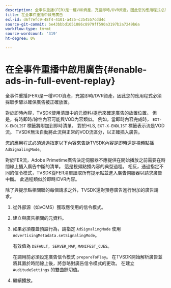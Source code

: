 ```yaml
---
description: 全事件重播(FER)是一種VOD資產，充當即時/DVR資產，因此您的應用程式必須採取步驟以確保廣告被正確放置。
title: 在全事件重播中啟用廣告
exl-id: d6f7efc9-48f4-4101-a425-c354557cdd4c
source-git-commit: be43bbbd1051886c8979ff590a3197b2a7249b6a
workflow-type: tm+mt
source-wordcount: '319'
ht-degree: 0%

---
```


# 在全事件重播中啟用廣告{#enable-ads-in-full-event-replay}

全事件重播(FER)是一種VOD資產，充當即時/DVR資產，因此您的應用程式必須採取步驟以確保廣告被正確放置。

對於即時內容，TVSDK使用清單中的元資料/提示來確定廣告的放置位置。 但是，有時即時/線性內容可能與VOD內容類似。 例如，當即時內容完成時， `EXT-X-ENDLIST` 標籤將附加到即時清單。 對於HLS, `EXT-X-ENDLIST` 標籤表示流是VOD流。 TVSDK無法自動將此流與正常的VOD流區分，以正確插入廣告。

您的應用程式必須通過指定以下內容來告訴TVSDK內容是即時還是視頻點播 `AdSignalingMode`。

對於FER流，Adobe Primetime廣告決定伺服器不應提供在開始播放之前需要在時間線上插入廣告中斷的清單。 這是視頻點播內容的典型過程。 相反，通過指定不同的信令模式，TVSDK從FER清單讀取所有提示點並進入廣告伺服器以請求廣告中斷。 此過程類似於即時/DVR內容。

除了與提示點相關聯的每個請求之外，TVSDK還對預卷廣告進行附加的廣告請求。

1. 從外部源（如vCMS）獲取應使用的信令模式。
1. 建立與廣告相關的元資料。
1. 如果必須覆蓋預設行為，請指定 `AdSignalingMode` 使用 `AdvertisingMetadata.setSignalingMode`。

   有效值為 `DEFAULT, SERVER_MAP`, `MANIFEST_CUES`。

   在調用前必須設定廣告信令模式 `prepareToPlay`。 在TVSDK開始解析廣告並將其置於時間線上後，將忽略對廣告信令模式的更改。 在建立 `AuditudeSettings` 的雙曲餘切值。

1. 繼續播放。

<!--<a id="example_3567B4A0D53E4DA99C10C13244454026"></a>-->
